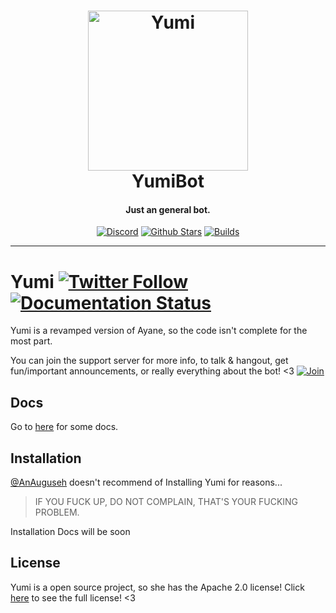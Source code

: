 <h1 align="center">
    <a href="https://discord.gg/T2pyUvf"><img src="https://cdn.discordapp.com/avatars/317145148901556234/8fc5eb2576e1632b38a0115c4e133fab.png?size=2048" width="256px" alt="Yumi"></a>
  <br>
    YumiBot
  <br>
 </h1>
<h4 align="center">Just an general bot.</h4>
  <p align="center">
      <a href="https://discord.gg/T2pyUvf" target="_blank"><img src="https://discordapp.com/api/guilds/332957805432799243/embed.png" alt="Discord"></a>
    <a href="https://github.com/AnAuguseh/YumiBot/blob/master" target="_blank"><img src="https://img.shields.io/github/stars/AnAuguseh/YumiBot.svg?style=flat-square" alt="Github Stars"></a>
    <a href="" target="_blank"><img src="https://img.shields.io/badge/Builds-undefined-b76e79.svg?style=flat-square" alt="Builds"></a>
  </p>
  
-------------------

# Yumi [![Twitter Follow](https://img.shields.io/twitter/follow/AyaneDiscord.svg?style=social&label=Follow)](https://twitter.com/AyaneDiscord) [![Documentation Status](https://readthedocs.org/projects/yumibot/badge/?version=latest)](http://yumibot.readthedocs.io/en/latest/?badge=latest)
Yumi is a revamped version of Ayane, so the code isn't complete for the most part.

You can join the support server for more info, to talk & hangout, get fun/important announcements, or really everything about the bot! <3
[![Join](https://discordapp.com/api/guilds/332957805432799243/embed.png?style=banner2)](https://discord.gg/T2pyUvf)

## Docs
Go to [here](https://github.com/YumiBot/Yumi/wiki) for some docs.

## Installation
[@AnAuguseh](https://github.com/AnAuguseh) doesn't recommend of Installing Yumi for reasons...

> IF YOU FUCK UP, DO NOT COMPLAIN, THAT'S YOUR FUCKING PROBLEM.

Installation Docs will be soon

## License
Yumi is a open source project, so she has the Apache 2.0 license!
Click [here](https://github.com/YumiBot/Yumi/blob/master/LICENSE) to see the full license! <3
